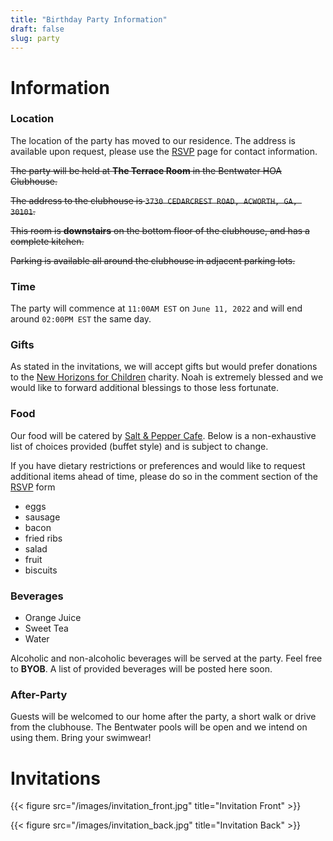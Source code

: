 ```yaml
---
title: "Birthday Party Information"
draft: false
slug: party
---
```


# Information

### Location

The location of the party has moved to our residence. The address is available upon request, please use the [RSVP](/rsvp/) page for contact information.

~~The party will be held at **The Terrace Room** in the Bentwater HOA Clubhouse.~~

~~The address to the clubhouse is `3730 CEDARCREST ROAD, ACWORTH, GA, 30101`.~~

~~This room is **downstairs** on the bottom floor of the clubhouse, and has a complete kitchen.~~

~~Parking is available all around the clubhouse in adjacent parking lots.~~


### Time

The party will commence at `11:00AM EST` on `June 11, 2022` and will end around `02:00PM EST` the same day.

### Gifts

As stated in the invitations, we will accept gifts but would prefer donations to the [New Horizons for Children](https://nhfc.org) charity. Noah is extremely blessed and we would like to forward additional blessings to those less fortunate.

### Food

Our food will be catered by [Salt &amp; Pepper Cafe](https://www.saltpeppercafe.com/). Below is a non-exhaustive list of choices provided (buffet style) and is subject to change.

If you have dietary restrictions or preferences and would like to request additional items ahead of time, please do so in the comment section of the [RSVP](/rsvp/) form

 - eggs
 - sausage
 - bacon
 - fried ribs
 - salad
 - fruit
 - biscuits

### Beverages

 - Orange Juice
 - Sweet Tea
 - Water


Alcoholic and non-alcoholic beverages will be served at the party. Feel free to **BYOB**. A list of provided beverages will be posted here soon.

### After-Party

Guests will be welcomed to our home after the party, a short walk or drive from the clubhouse. The Bentwater pools will be open and we intend on using them. Bring your swimwear!


# Invitations

{{< figure src="/images/invitation_front.jpg" title="Invitation Front" >}}

{{< figure src="/images/invitation_back.jpg" title="Invitation Back" >}}

